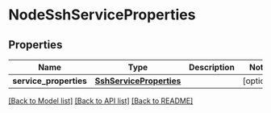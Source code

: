 # NodeSshServiceProperties

## Properties
Name | Type | Description | Notes
------------ | ------------- | ------------- | -------------
**service_properties** | [**SshServiceProperties**](SshServiceProperties.md) |  | [optional] 

[[Back to Model list]](../README.md#documentation-for-models) [[Back to API list]](../README.md#documentation-for-api-endpoints) [[Back to README]](../README.md)

